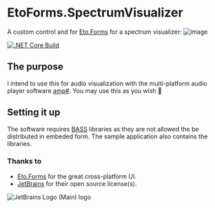 # EtoForms.SpectrumVisualizer
A custom control and for [Eto.Forms](https://github.com/picoe/Eto) for a spectrum visualizer:
![image](https://user-images.githubusercontent.com/40712699/182399915-32661e8f-7598-441e-8d51-92c4c226a50a.png)

[![.NET Core Build](https://github.com/VPKSoft/ManagedBass.SpectrumAnalyzer/actions/workflows/dotnet.yml/badge.svg)](https://github.com/VPKSoft/ManagedBass.SpectrumAnalyzer/actions/workflows/dotnet.yml)

## The purpose
I intend to use this for audio visualization with the multi-platform audio player software [amp#](https://github.com/VPKSoft/amp-multi). You may use this as you wish 🙂

## Setting it up
The software requires [BASS](http://www.un4seen.com) libraries as they are not allowed the be distributed in embeded form. The sample application also contains the libraries.

### Thanks to
* [Eto.Forms](https://github.com/picoe/Eto) for the great cross-platform UI.
* [JetBrains](https://www.jetbrains.com/?from=amp#) for their open source license(s).

![JetBrains Logo (Main) logo](https://resources.jetbrains.com/storage/products/company/brand/logos/jb_beam.svg)
